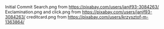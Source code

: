 Initial Commit
Search.png from https://pixabay.com/users/janjf93-3084263/
Exclamination.png and click.png from https://pixabay.com/users/janjf93-3084263/
creditcard.png from https://pixabay.com/users/krzysztof-m-1363864/
